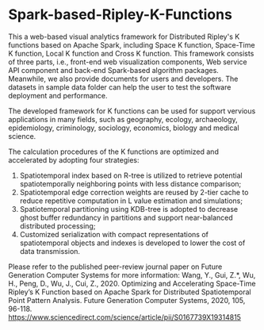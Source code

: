 # Spark-based-Ripley-K-Functions

This a web-based visual analytics framework for Distributed Ripley's K functions based on Apache Spark, including Space K function, Space-Time K function, Local K function and Cross K function. This framework consists of three parts, i.e., front-end web visualization components, Web service API component and back-end Spark-based algorithm packages. Meanwhile, we also provide documents for users and developers. The datasets in sample data folder can help the user to test the software deployment and performance.

The developed framework for K functions can be used for support vervious applications in many fields, such as geography, ecology, archaeology, epidemiology, criminology, sociology, economics, biology and medical science. 

The calculation procedures of the K functions are optimized and accelerated by adopting four strategies:
1) Spatiotemporal index based on R-tree is utilized to retrieve potential spatiotemporally neighboring points with less distance comparison; 
2) Spatiotemporal edge correction weights are reused by 2-tier cache to reduce repetitive computation in L value estimation and simulations; 
3) Spatiotemporal partitioning using KDB-tree is adopted to decrease ghost buffer redundancy in partitions and support near-balanced distributed processing; 
4) Customized serialization with compact representations of spatiotemporal objects and indexes is developed to lower the cost of data transmission.

Please refer to the published peer-review journal paper on Future Generation Computer Systems for more information: 
Wang, Y., Gui, Z.*, Wu, H., Peng, D., Wu, J., Cui, Z., 2020. Optimizing and Accelerating Space-Time Ripley’s K Function based on Apache Spark for Distributed Spatiotemporal Point Pattern Analysis. Future Generation Computer Systems, 2020, 105, 96-118.
https://www.sciencedirect.com/science/article/pii/S0167739X19314815
